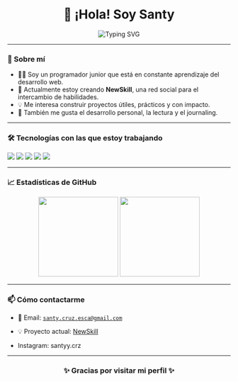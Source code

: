 <h1 align="center">👋 ¡Hola! Soy Santy</h1>

<p align="center">
  <img src="https://readme-typing-svg.herokuapp.com?font=Fira+Code&duration=3000&pause=1000&color=2F9CF4&center=true&vCenter=true&lines=Programador+junior+en+formación;Apasionado+por+la+tecnología+y+el+aprendizaje;Creador+de+NewSkill;PHP+%7C+MySQL+%7C+HTML+%7C+JS+%7C+CSS" alt="Typing SVG" />
</p>

---

### 🧠 Sobre mí

- 🧑‍💻 Soy un programador junior que está en constante aprendizaje del desarrollo web.
- 🚀 Actualmente estoy creando <strong>NewSkill</strong>, una red social para el intercambio de habilidades.
- 💡 Me interesa construir proyectos útiles, prácticos y con impacto.
- 📘 También me gusta el desarrollo personal, la lectura y el journaling.

---

### 🛠️ Tecnologías con las que estoy trabajando

<p align="left">
  <img src="https://img.shields.io/badge/PHP-777BB4?style=for-the-badge&logo=php&logoColor=white"/>
  <img src="https://img.shields.io/badge/MySQL-4479A1?style=for-the-badge&logo=mysql&logoColor=white"/>
  <img src="https://img.shields.io/badge/HTML5-e34c26?style=for-the-badge&logo=html5&logoColor=white"/>
  <img src="https://img.shields.io/badge/CSS3-264de4?style=for-the-badge&logo=css3&logoColor=white"/>
  <img src="https://img.shields.io/badge/JavaScript-f0db4f?style=for-the-badge&logo=javascript&logoColor=black"/>
</p>

---

### 📈 Estadísticas de GitHub

<p align="center">
  <img height="180em" src="https://github-readme-stats.vercel.app/api?username=SantyyFit&show_icons=true&theme=tokyonight&hide_border=true"/>
  <img height="180em" src="https://github-readme-stats.vercel.app/api/top-langs/?username=SantyyFit&layout=compact&theme=tokyonight&hide_border=true"/>
</p>

---

### 📫 Cómo contactarme

- 📩 Email: <code>santy.cruz.esca@gmail.com</code>  
- 💡 Proyecto actual: [NewSkill](https://github.com/SantyyFit/NewSkill)

- Instagram: santyy.crz

---

<h3 align="center">✨ Gracias por visitar mi perfil ✨</h3>
